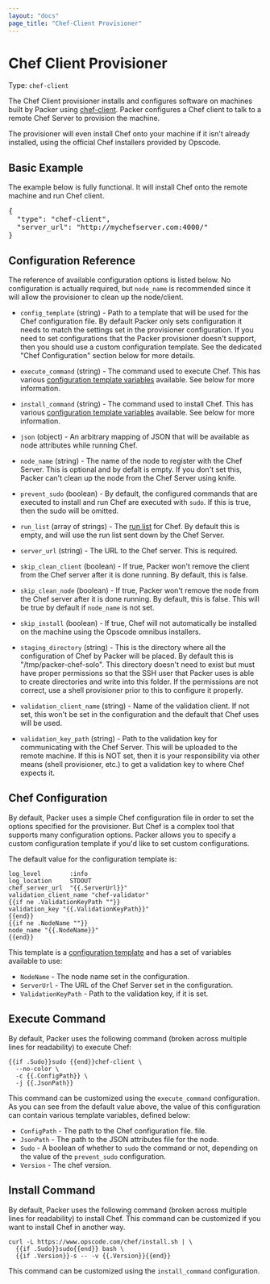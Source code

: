 ```yaml
---
layout: "docs"
page_title: "Chef-Client Provisioner"
---
```


# Chef Client Provisioner

Type: `chef-client`

The Chef Client provisioner installs and configures software on machines built
by Packer using [chef-client](http://docs.opscode.com/chef_client.html).
Packer configures a Chef client to talk to a remote Chef Server to
provision the machine.

The provisioner will even install Chef onto your machine if it isn't already
installed, using the official Chef installers provided by Opscode.

## Basic Example

The example below is fully functional. It will install Chef onto the
remote machine and run Chef client.

<pre class="prettyprint">
{
  "type": "chef-client",
  "server_url": "http://mychefserver.com:4000/"
}
</pre>

## Configuration Reference

The reference of available configuration options is listed below. No
configuration is actually required, but `node_name` is recommended
since it will allow the provisioner to clean up the node/client.

* `config_template` (string) - Path to a template that will be used for
  the Chef configuration file. By default Packer only sets configuration
  it needs to match the settings set in the provisioner configuration. If
  you need to set configurations that the Packer provisioner doesn't support,
  then you should use a custom configuration template. See the dedicated
  "Chef Configuration" section below for more details.

* `execute_command` (string) - The command used to execute Chef. This has
  various [configuration template variables](/docs/templates/configuration-templates.html)
  available. See below for more information.

* `install_command` (string) - The command used to install Chef. This has
  various [configuration template variables](/docs/templates/configuration-templates.html)
  available. See below for more information.

* `json` (object) - An arbitrary mapping of JSON that will be available as
  node attributes while running Chef.

* `node_name` (string) - The name of the node to register with the Chef
  Server. This is optional and by defalt is empty. If you don't set this,
  Packer can't clean up the node from the Chef Server using knife.

* `prevent_sudo` (boolean) - By default, the configured commands that are
  executed to install and run Chef are executed with `sudo`. If this is true,
  then the sudo will be omitted.

* `run_list` (array of strings) - The [run list](http://docs.opscode.com/essentials_node_object_run_lists.html)
  for Chef. By default this is empty, and will use the run list sent
  down by the Chef Server.

* `server_url` (string) - The URL to the Chef server. This is required.

* `skip_clean_client` (boolean) - If true, Packer won't remove the client
  from the Chef server after it is done running. By default, this is false.

* `skip_clean_node` (boolean) - If true, Packer won't remove the node
  from the Chef server after it is done running. By default, this is false.
  This will be true by default if `node_name` is not set.

* `skip_install` (boolean) - If true, Chef will not automatically be installed
  on the machine using the Opscode omnibus installers.

* `staging_directory` (string) - This is the directory where all the configuration
  of Chef by Packer will be placed. By default this is "/tmp/packer-chef-solo".
  This directory doesn't need to exist but must have proper permissions so that
  the SSH user that Packer uses is able to create directories and write into
  this folder. If the permissions are not correct, use a shell provisioner
  prior to this to configure it properly.

* `validation_client_name` (string) - Name of the validation client. If
  not set, this won't be set in the configuration and the default that Chef
  uses will be used.

* `validation_key_path` (string) - Path to the validation key for communicating
  with the Chef Server. This will be uploaded to the remote machine. If this
  is NOT set, then it is your responsibility via other means (shell provisioner,
  etc.) to get a validation key to where Chef expects it.

## Chef Configuration

By default, Packer uses a simple Chef configuration file in order to set
the options specified for the provisioner. But Chef is a complex tool that
supports many configuration options. Packer allows you to specify a custom
configuration template if you'd like to set custom configurations.

The default value for the configuration template is:

```
log_level        :info
log_location     STDOUT
chef_server_url  "{{.ServerUrl}}"
validation_client_name "chef-validator"
{{if ne .ValidationKeyPath ""}}
validation_key "{{.ValidationKeyPath}}"
{{end}}
{{if ne .NodeName ""}}
node_name "{{.NodeName}}"
{{end}}
```

This template is a [configuration template](/docs/templates/configuration-templates.html)
and has a set of variables available to use:

* `NodeName` - The node name set in the configuration.
* `ServerUrl` - The URL of the Chef Server set in the configuration.
* `ValidationKeyPath` - Path to the validation key, if it is set.

## Execute Command

By default, Packer uses the following command (broken across multiple lines
for readability) to execute Chef:

```
{{if .Sudo}}sudo {{end}}chef-client \
  --no-color \
  -c {{.ConfigPath}} \
  -j {{.JsonPath}}
```

This command can be customized using the `execute_command` configuration.
As you can see from the default value above, the value of this configuration
can contain various template variables, defined below:

* `ConfigPath` - The path to the Chef configuration file.
  file.
* `JsonPath` - The path to the JSON attributes file for the node.
* `Sudo` - A boolean of whether to `sudo` the command or not, depending on
  the value of the `prevent_sudo` configuration.
* `Version` - The chef version.

## Install Command

By default, Packer uses the following command (broken across multiple lines
for readability) to install Chef. This command can be customized if you want
to install Chef in another way.

```
curl -L https://www.opscode.com/chef/install.sh | \
  {{if .Sudo}}sudo{{end}} bash \
  {{if .Version}}-s -- -v {{.Version}}{{end}}
```

This command can be customized using the `install_command` configuration.
